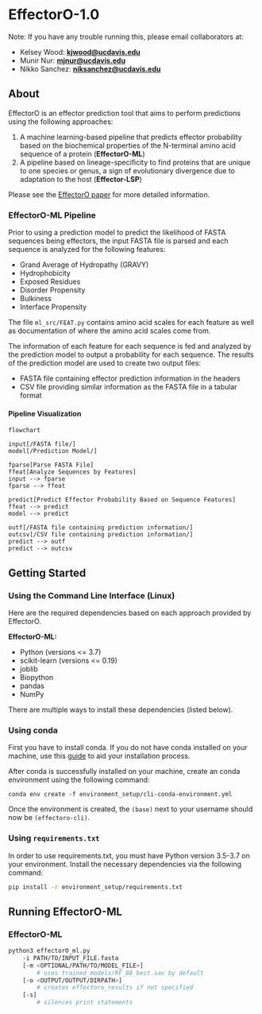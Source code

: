 # EffectorO-1.0

Note: If you have any trouble running this, please email collaborators at:

- Kelsey Wood: **<kjwood@ucdavis.edu>**
- Munir Nur: **<mjnur@ucdavis.edu>**
- Nikko Sanchez: **<niksanchez@ucdavis.edu>**

## About

EffectorO is an effector prediction tool that aims to perform predictions using the following approaches:

1. A machine learning-based pipeline that predicts effector probability based on the biochemical properties of the N-terminal amino acid sequence of a protein (**EffectorO-ML**)
2. A pipeline based on lineage-specificity to find proteins that are unique to one species or genus, a sign of evolutionary divergence due to adaptation to the host (**Effector-LSP**)

Please see the [EffectorO paper](https://www.biorxiv.org/content/10.1101/2021.03.19.436227v2) for more detailed information.

### EffectorO-ML Pipeline

Prior to using a prediction model to predict the likelihood of FASTA sequences being effectors, the input FASTA file is parsed and each sequence is analyzed for the following features:

- Grand Average of Hydropathy (GRAVY)
- Hydrophobicity
- Exposed Residues
- Disorder Propensity
- Bulkiness
- Interface Propensity

The file `ml_src/FEAT.py` contains amino acid scales for each feature as well as documentation of where the amino acid scales come from.

The information of each feature for each sequence is fed and analyzed by the prediction model to output a probability for each sequence. The results of the prediction model are used to create two output files:

- FASTA file containing effector prediction information in the headers
- CSV file providing similar information as the FASTA file in a tabular format

#### Pipeline Visualization

```mermaid
flowchart

input[/FASTA file/]
model[/Prediction Model/]

fparse[Parse FASTA File]
ffeat[Analyze Sequences by Features]
input --> fparse
fparse --> ffeat

predict[Predict Effector Probability Based on Sequence Features]
ffeat --> predict
model --> predict

outf[/FASTA file containing prediction information/]
outcsv[/CSV file containing prediction information/]
predict --> outf
predict --> outcsv
```

## Getting Started

### Using the Command Line Interface (Linux)

Here are the required dependencies based on each approach provided by EffectorO.

**EffectorO-ML:**

- Python (versions <= 3.7)
- scikit-learn (versions <= 0.19)
- joblib
- Biopython
- pandas
- NumPy

There are multiple ways to install these dependencies (listed below).

### Using conda

First you have to install conda. If you do not have conda installed on your machine, use this [guide](https://conda.io/projects/conda/en/latest/user-guide/install/index.html) to aid your installation process.

After conda is successfully installed on your machine, create an conda environment using the following command:

```shell
conda env create -f environment_setup/cli-conda-environment.yml
```

Once the environment is created, the `(base)` next to your username should now be `(effectoro-cli)`.

### Using `requirements.txt`

In order to use requirements.txt, you must have Python version 3.5-3.7 on your environment. Install the necessary dependencies via the following command:

```bash
pip install -r environment_setup/requirements.txt
```

## Running EffectorO-ML

### EffectorO-ML

```bash
python3 effectorO_ml.py
    -i PATH/TO/INPUT_FILE.fasta
    [-m <OPTIONAL/PATH/TO/MODEL_FILE>]
        # uses trained_models/RF_88_best.sav by default
    [-o <OUTPUT/OUTPUT/DIRPATH>]
        # creates effectoro_results if not specified
    [-s]
        # silences print statements
```
